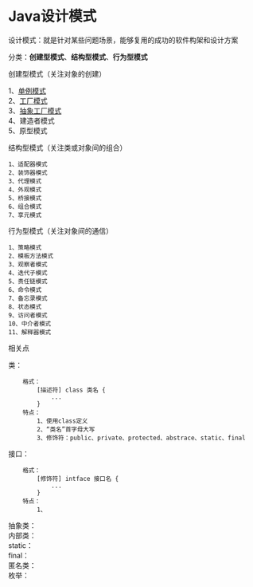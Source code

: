# Java设计模式

设计模式：就是针对某些问题场景，能够复用的成功的软件构架和设计方案

分类：**创建型模式**、**结构型模式**、**行为型模式**

创建型模式（关注对象的创建）   

1、[单例模式](https://github.com/KDDGit/JAVA/blob/master/Singleton)      
2、[工厂模式](https://github.com/KDDGit/JAVA/blob/master/Factory.md)   
3、[抽象工厂模式](https://github.com/KDDGit/JAVA/blob/master/Factory.md)    
4、建造者模式   
5、原型模式      

结构型模式（关注类或对象间的组合）

    1、适配器模式
    2、装饰器模式
    3、代理模式
    4、外观模式
    5、桥接模式
    6、组合模式
    7、享元模式

行为型模式（关注对象间的通信）

    1、策略模式
    2、模板方法模式
    3、观察者模式
    4、迭代子模式
    5、责任链模式
    6、命令模式
    7、备忘录模式
    8、状态模式
    9、访问者模式
    10、中介者模式
    11、解释器模式

相关点    

类：      

        格式：
            [描述符] class 类名 {
                ...
            }
        特点：
            1、使用class定义
            2、“类名”首字母大写
            3、修饰符：public、private、protected、abstrace、static、final
    

接口：     
    
        格式：
            [修饰符] intface 接口名 {
                ...
            }
        特点：
            1、
            
            
抽象类：        
内部类：        
static：     
final：      
匿名类：        
枚举：     
    


